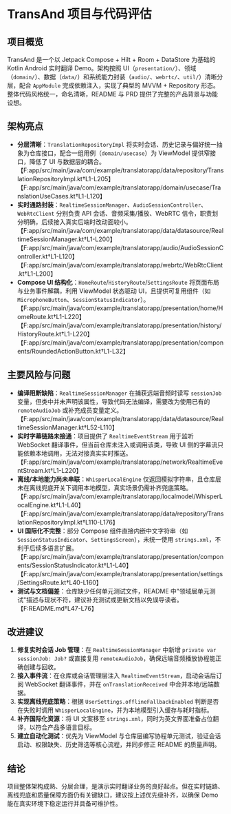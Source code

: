 # TransAnd 项目与代码评估

## 项目概览
TransAnd 是一个以 Jetpack Compose + Hilt + Room + DataStore 为基础的 Kotlin Android 实时翻译 Demo。架构按照 UI（`presentation/`）、领域（`domain/`）、数据（`data/`）和系统能力封装（`audio/`、`webrtc/`、`util/`）清晰分层，配合 `AppModule` 完成依赖注入，实现了典型的 MVVM + Repository 形态。整体代码风格统一，命名清晰，README 与 PRD 提供了完整的产品背景与功能设想。

## 架构亮点
- **分层清晰**：`TranslationRepositoryImpl` 将实时会话、历史记录与偏好统一抽象为仓库接口，配合一组用例（`domain/usecase`）为 ViewModel 提供窄接口，降低了 UI 与数据层的耦合。【F:app/src/main/java/com/example/translatorapp/data/repository/TranslationRepositoryImpl.kt†L1-L205】【F:app/src/main/java/com/example/translatorapp/domain/usecase/TranslationUseCases.kt†L1-L120】
- **实时通路封装**：`RealtimeSessionManager`、`AudioSessionController`、`WebRtcClient` 分别负责 API 会话、音频采集/播放、WebRTC 信令，职责划分明确，后续接入真实后端时改动面较小。【F:app/src/main/java/com/example/translatorapp/data/datasource/RealtimeSessionManager.kt†L1-L200】【F:app/src/main/java/com/example/translatorapp/audio/AudioSessionController.kt†L1-L120】【F:app/src/main/java/com/example/translatorapp/webrtc/WebRtcClient.kt†L1-L200】
- **Compose UI 结构化**：`HomeRoute`/`HistoryRoute`/`SettingsRoute` 将页面布局与业务事件解耦，利用 ViewModel 状态驱动 UI，且提供可复用组件（如 `MicrophoneButton`、`SessionStatusIndicator`）。【F:app/src/main/java/com/example/translatorapp/presentation/home/HomeRoute.kt†L1-L220】【F:app/src/main/java/com/example/translatorapp/presentation/history/HistoryRoute.kt†L1-L220】【F:app/src/main/java/com/example/translatorapp/presentation/components/RoundedActionButton.kt†L1-L32】

## 主要风险与问题
- **编译阻断缺陷**：`RealtimeSessionManager` 在捕获远端音频时读写 `sessionJob` 变量，但类中并未声明该属性，导致代码无法编译，需要改为使用已有的 `remoteAudioJob` 或补充成员变量定义。【F:app/src/main/java/com/example/translatorapp/data/datasource/RealtimeSessionManager.kt†L52-L110】
- **实时字幕链路未接通**：项目提供了 `RealtimeEventStream` 用于监听 WebSocket 翻译事件，但当前仓库未注入或调用该类，导致 UI 侧的字幕流只能依赖本地调用，无法对接真实实时推送。【F:app/src/main/java/com/example/translatorapp/network/RealtimeEventStream.kt†L1-L220】
- **离线/本地能力尚未串联**：`WhisperLocalEngine` 仅返回模拟字符串，且仓库层未在离线兜底开关下调用本地模型，真实场景仍需补齐兜底策略。【F:app/src/main/java/com/example/translatorapp/localmodel/WhisperLocalEngine.kt†L1-L40】【F:app/src/main/java/com/example/translatorapp/data/repository/TranslationRepositoryImpl.kt†L110-L176】
- **UI 国际化不完整**：部分 Compose 组件直接内嵌中文字符串（如 `SessionStatusIndicator`、`SettingsScreen`），未统一使用 `strings.xml`，不利于后续多语言扩展。【F:app/src/main/java/com/example/translatorapp/presentation/components/SessionStatusIndicator.kt†L1-L40】【F:app/src/main/java/com/example/translatorapp/presentation/settings/SettingsRoute.kt†L40-L160】
- **测试与文档偏差**：仓库缺少任何单元测试文件，README 中"领域层单元测试"描述与现状不符，建议补充测试或更新文档以免误导读者。【F:README.md†L47-L76】

## 改进建议
1. **修复实时会话 Job 管理**：在 `RealtimeSessionManager` 中新增 `private var sessionJob: Job?` 或直接复用 `remoteAudioJob`，确保远端音频播放协程能正确创建与回收。
2. **接入事件流**：在仓库或会话管理层注入 `RealtimeEventStream`，启动会话后订阅 WebSocket 翻译事件，并在 `onTranslationReceived` 中合并本地/远端数据。
3. **实现离线兜底策略**：根据 `UserSettings.offlineFallbackEnabled` 判断是否在失败时调用 `WhisperLocalEngine`，并为本地模型引入缓存与耗时指标。
4. **补齐国际化资源**：将 UI 文案移至 `strings.xml`，同时为英文界面准备占位翻译，以符合产品多语言目标。
5. **建立自动化测试**：优先为 ViewModel 与仓库层编写协程单元测试，验证会话启动、权限缺失、历史筛选等核心流程，并同步修正 README 的质量声明。

## 结论
项目整体架构成熟、分层合理，是演示实时翻译业务的良好起点。但在实时链路、离线兜底和质量保障方面仍有关键缺口，建议按上述优先级补齐，以确保 Demo 能在真实环境下稳定运行并具备可维护性。